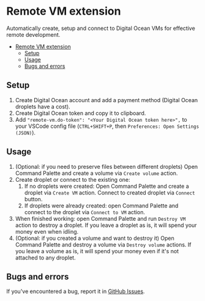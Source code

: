 # Remote VM extension

Automatically create, setup and connect to Digital Ocean VMs for effective remote development.

- [Remote VM extension](#remote-vm-extension)
  - [Setup](#setup)
  - [Usage](#usage)
  - [Bugs and errors](#bugs-and-errors)

## Setup

1. Create Digital Ocean account and add a payment method (Digital Ocean droplets have a cost).
1. Create Digital Ocean token and copy it to clipboard.
1. Add `"remote-vm.do-token": "<Your Digital Ocean token here>",` to your VSCode config file (`CTRL+SHIFT+P`, then `Preferences: Open Settings (JSON)`).

## Usage

1. (Optional: if you need to preserve files between different droplets) Open Command Palette and create a volume via `Create volume` action.
1. Create droplet or connect to the existing one:
   1. If no droplets were created: Open Command Palette and create a droplet via `Create VM` action. Connect to created droplet via `Connect` button.
   1. If droplets were already created: open Command Palette and connect to the droplet via `Connect to VM` action.
1. When finished working: open Command Palette and run `Destroy VM` action to destroy a droplet. If you leave a droplet as is, it will spend your money even when idling.
1. (Optional: if you created a volume and want to destroy it) Open Command Palette and destroy a volume via `Destroy volume` actions. If you leave a volume as is, it will spend your money even if it's not attached to any droplet.

## Bugs and errors

If you've encountered a bug, report it in [GitHub Issues](https://github.com/iskorotkov/remote-vm/issues).
